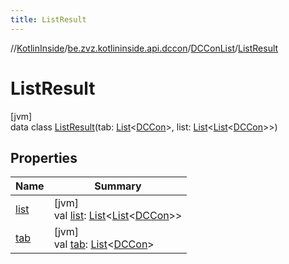 ```yaml
---
title: ListResult
---
```

//[KotlinInside](../../../../index.html)/[be.zvz.kotlininside.api.dccon](../../index.html)/[DCConList](../index.html)/[ListResult](index.html)



# ListResult



[jvm]\
data class [ListResult](index.html)(tab: [List](https://kotlinlang.org/api/latest/jvm/stdlib/kotlin.collections/-list/index.html)&lt;[DCCon](../../../be.zvz.kotlininside.api.type/-d-c-con/index.html)&gt;, list: [List](https://kotlinlang.org/api/latest/jvm/stdlib/kotlin.collections/-list/index.html)&lt;[List](https://kotlinlang.org/api/latest/jvm/stdlib/kotlin.collections/-list/index.html)&lt;[DCCon](../../../be.zvz.kotlininside.api.type/-d-c-con/index.html)&gt;&gt;)



## Properties


| Name | Summary |
|---|---|
| [list](list.html) | [jvm]<br>val [list](list.html): [List](https://kotlinlang.org/api/latest/jvm/stdlib/kotlin.collections/-list/index.html)&lt;[List](https://kotlinlang.org/api/latest/jvm/stdlib/kotlin.collections/-list/index.html)&lt;[DCCon](../../../be.zvz.kotlininside.api.type/-d-c-con/index.html)&gt;&gt; |
| [tab](tab.html) | [jvm]<br>val [tab](tab.html): [List](https://kotlinlang.org/api/latest/jvm/stdlib/kotlin.collections/-list/index.html)&lt;[DCCon](../../../be.zvz.kotlininside.api.type/-d-c-con/index.html)&gt; |

